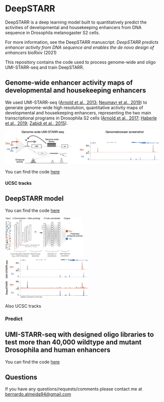 # DeepSTARR
DeepSTARR is a deep learning model built to quantitatively predict the activities of developmental and housekeeping enhancers from DNA sequence in Drosophila melanogaster S2 cells.

For more information, see the DeepSTARR manuscript:
*DeepSTARR predicts enhancer activity from DNA sequence and enables the de novo design of enhancers* bioRxiv (2021)

This repository contains the code used to process genome-wide and oligo UMI-STARR-seq and train DeepSTARR.

## Genome-wide enhancer activity maps of developmental and housekeeping enhancers
We used UMI-STARR-seq ([Arnold et al., 2013](http://www.sciencemag.org/lookup/doi/10.1126/science.1232542); [Neumayr et al., 2019](https://doi.org/10.1002/cpmb.105)) to generate genome-wide high resolution, quantitative activity maps of developmental and housekeeping enhancers, representing the two main transcriptional programs in Drosophila S2 cells ([Arnold et al., 2017](http://dx.doi.org/doi:10.1038/nbt.3739); [Haberle et al., 2019](https://doi.org/10.1038/s41586-019-1210-7); [Zabidi et al., 2015](http://dx.doi.org/10.1038/nature13994)).

<img src="img/gw_UMISTARRseq.png" width="900" style="margin-bottom:0;margin-top:0;"/>

You can find the code [here](GenomeWide_UMISTARRseq)

#### UCSC tracks



## DeepSTARR model

You can find the code [here](DeepSTARR)

<p float="left" style="margin-bottom:0;margin-top:0;">
    <img height="130" src="img/DeepSTARR.png">
    <img height="130" src="img/DeepSTARR_predictions.png">
</p>

Also UCSC tracks

### Predict



## UMI-STARR-seq with designed oligo libraries to test more than 40,000 wildtype and mutant Drosophila and human enhancers

You can find the code [here](Oligo_UMISTARRseq)






## Questions
If you have any questions/requests/comments please contact me at [bernardo.almeida94@gmail.com](mailto:bernardo.almeida94@gmail.com)
